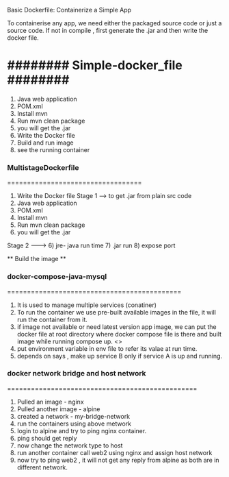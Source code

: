 Basic Dockerfile: Containerize a Simple App

To containerise any app, we need either the packaged source code or just a source code. 
If not in compile , first generate the .jar and then write the docker file.

######## Simple-docker_file ########
====================================
1) Java web application
2) POM.xml
3) Install mvn 
4) Run mvn clean package
5) you will get the .jar 
6) Write the Docker file
7) Build and run image
8) see the running container



### MultistageDockerfile 
==================================

1) Write the Docker file
Stage 1 --> to get .jar from plain src code 
1) Java web application
2) POM.xml
3) Install mvn 
4) Run mvn clean package
5) you will get the .jar 

Stage 2 ---> 
6) jre- java run time
7) .jar run 
8) expose port

** Build the image **



### docker-compose-java-mysql
============================================

1) It is used to manage multiple services (conatiner)
2) To run the container we use pre-built available images in the file, it will run the container from it.
3) if image not available or need latest version app image, we can put the docker file at root directory where docker compose file is there and built image while running compose up.
<<used when have frequent code changes in app or dockerfile >>
4) put environment variable in env file to refer its valae at run time.
5) depends on says , make up service B only if service A is up and running.


### docker network bridge and host network
================================================
1) Pulled an image - nginx 
2) Pulled another image - alpine
3) created a network - my-bridge-network
4) run the containers using above metwork
5) login to alpine and try to ping nginx container.
6) ping should get reply
7) now change the network type to host
8) run another container call web2 using nginx and assign host network
9) now try to ping web2 , it will not get any reply from alpine as both are in different network.

